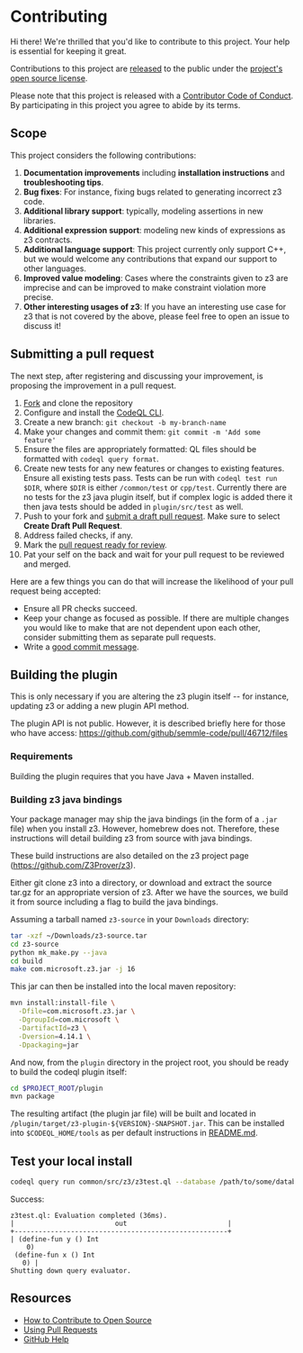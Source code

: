 # Contributing

Hi there! We're thrilled that you'd like to contribute to this project. Your help is essential for keeping it great.

Contributions to this project are [released](https://help.github.com/articles/github-terms-of-service/#6-contributions-under-repository-license) to the public under the [project's open source license](LICENSE.md).

Please note that this project is released with a [Contributor Code of Conduct][code-of-conduct]. By participating in this project you agree to abide by its terms.

## Scope

This project considers the following contributions:

1. **Documentation improvements** including **installation instructions** and **troubleshooting tips**.
1. **Bug fixes**: For instance, fixing bugs related to generating incorrect z3 code.
1. **Additional library support**: typically, modeling assertions in new libraries.
1. **Additional expression support**: modeling new kinds of expressions as z3 contracts.
1. **Additional language support**: This project currently only support C++, but we would welcome
    any contributions that expand our support to other languages.
1. **Improved value modeling**: Cases where the constraints given to z3 are imprecise and can be
    improved to make constraint violation more precise.
1. **Other interesting usages of z3**: If you have an interesting use case for z3 that is not
    covered by the above, please feel free to open an issue to discuss it!

## Submitting a pull request

The next step, after registering and discussing your improvement, is proposing the improvement in a pull request.

1. [Fork][fork] and clone the repository
1. Configure and install the [CodeQL CLI](https://github.com/github/codeql-cli-binaries/releases).
1. Create a new branch: `git checkout -b my-branch-name`
1. Make your changes and commit them: `git commit -m 'Add some feature'`
1. Ensure the files are appropriately formatted: QL files should be formatted with `codeql query format`.
1. Create new tests for any new features or changes to existing features. Ensure all existing tests pass. Tests can be run with `codeql test run $DIR`, where `$DIR` is either `/common/test` or `cpp/test`. Currently there are no tests for the z3 java plugin itself, but if complex logic is added there it then java tests should be added in `plugin/src/test` as well.
1. Push to your fork and [submit a draft pull request](https://github.com/advanced-security/codeql-contracts-z3/compare). Make sure to select **Create Draft Pull Request**.
1. Address failed checks, if any.
1. Mark the [pull request ready for review](https://docs.github.com/en/pull-requests/collaborating-with-pull-requests/proposing-changes-to-your-work-with-pull-requests/changing-the-stage-of-a-pull-request#marking-a-pull-request-as-ready-for-review).
1. Pat your self on the back and wait for your pull request to be reviewed and merged.

Here are a few things you can do that will increase the likelihood of your pull request being accepted:

- Ensure all PR checks succeed.
- Keep your change as focused as possible. If there are multiple changes you would like to make that are not dependent upon each other, consider submitting them as separate pull requests.
- Write a [good commit message](http://tbaggery.com/2008/04/19/a-note-about-git-commit-messages.html).

## Building the plugin

This is only necessary if you are altering the z3 plugin itself -- for instance, updating z3 or adding a new plugin API method.

The plugin API is not public. However, it is described briefly here for those who have access: https://github.com/github/semmle-code/pull/46712/files

### Requirements

Building the plugin requires that you have Java + Maven installed.

### Building z3 java bindings

Your package manager may ship the java bindings (in the form of a `.jar` file) when you install z3. However, homebrew does not. Therefore, these instructions will detail building z3 from source with java bindings.

These build instructions are also detailed on the z3 project page (https://github.com/Z3Prover/z3).

Either git clone z3 into a directory, or download and extract the source tar.gz for an appropriate version of z3. After we have the sources, we build it from source including a flag to build the java bindings.

Assuming a tarball named `z3-source` in your `Downloads` directory:

```sh
tar -xzf ~/Downloads/z3-source.tar
cd z3-source
python mk_make.py --java
cd build
make com.microsoft.z3.jar -j 16
```

This jar can then be installed into the local maven repository:

```sh
mvn install:install-file \
  -Dfile=com.microsoft.z3.jar \
  -DgroupId=com.microsoft \
  -DartifactId=z3 \
  -Dversion=4.14.1 \
  -Dpackaging=jar
```

And now, from the `plugin` directory in the project root, you should be ready to build the codeql plugin itself:

```sh
cd $PROJECT_ROOT/plugin
mvn package
```

The resulting artifact (the plugin jar file) will be built and located in `/plugin/target/z3-plugin-${VERSION}-SNAPSHOT.jar`. This can be installed into `$CODEQL_HOME/tools` as per default instructions in [README.md](README.md).

## Test your local install

```sh
codeql query run common/src/z3/z3test.ql --database /path/to/some/database
```

Success:

```console
z3test.ql: Evaluation completed (36ms).
|                         out                         |
+-----------------------------------------------------+
| (define-fun y () Int
    0)
 (define-fun x () Int
   0) |
Shutting down query evaluator.
```

## Resources

- [How to Contribute to Open Source](https://opensource.guide/how-to-contribute/)
- [Using Pull Requests](https://help.github.com/articles/about-pull-requests/)
- [GitHub Help](https://help.github.com)

[fork]: https://github.com/advanced-security/codeql-contracts-z3/fork
[code-of-conduct]: CODE_OF_CONDUCT.md
